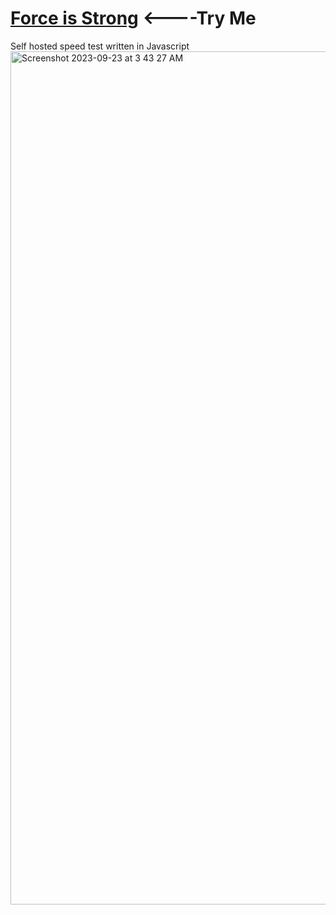 # <a href="https://fast.jessejesse.com">Force is Strong</a> <----Try Me
Self hosted speed test written in Javascript<br>
<img width="1365" alt="Screenshot 2023-09-23 at 3 43 27 AM" src="https://github.com/sudo-self/Emperial-CommLink/assets/119916323/c7ffb667-4ce2-4f0b-8854-87de9c93fe81">

